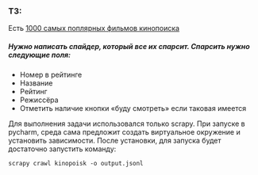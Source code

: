 ### ТЗ:
Есть [1000 самых поплярных фильмов кинопоиска](https://www.kinopoisk.ru/lists/movies/top_1000/)

##### Нужно написать спайдер, который все их спарсит. Спарсить нужно следующие поля:
- Номер в рейтинге
- Название
- Рейтинг
- Режиссёра
- Отметить наличие кнопки «буду смотреть» если таковая имеется

Для выполнения задачи использовался только scrapy. 
При запуске в pycharm, среда сама предложит создать виртуальное окружение и установить зависимости. 
После установки, для запуска будет достаточно запустить команду: 
```bash:
scrapy crawl kinopoisk -o output.jsonl
```
